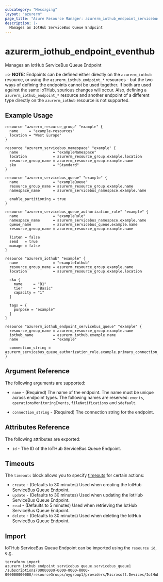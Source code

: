```yaml
---
subcategory: "Messaging"
layout: "azurerm"
page_title: "Azure Resource Manager: azurerm_iothub_endpoint_servicebus_queue"
description: |-
  Manages an IotHub ServiceBus Queue Endpoint
---
```


# azurerm_iothub_endpoint_eventhub

Manages an IotHub ServiceBus Queue Endpoint

~> **NOTE:** Endpoints can be defined either directly on the `azurerm_iothub` resource, or using the `azurerm_iothub_endpoint_*` resources - but the two ways of defining the endpoints cannot be used together. If both are used against the same IoTHub, spurious changes will occur. Also, defining a `azurerm_iothub_endpoint_*` resource and another endpoint of a different type directly on the `azurerm_iothub` resource is not supported.

## Example Usage

```hcl
resource "azurerm_resource_group" "example" {
  name     = "example-resources"
  location = "West Europe"
}

resource "azurerm_servicebus_namespace" "example" {
  name                = "exampleNamespace"
  location            = azurerm_resource_group.example.location
  resource_group_name = azurerm_resource_group.example.name
  sku                 = "Standard"
}

resource "azurerm_servicebus_queue" "example" {
  name                = "exampleQueue"
  resource_group_name = azurerm_resource_group.example.name
  namespace_name      = azurerm_servicebus_namespace.example.name

  enable_partitioning = true
}

resource "azurerm_servicebus_queue_authorization_rule" "example" {
  name                = "exampleRule"
  namespace_name      = azurerm_servicebus_namespace.example.name
  queue_name          = azurerm_servicebus_queue.example.name
  resource_group_name = azurerm_resource_group.example.name

  listen = false
  send   = true
  manage = false
}

resource "azurerm_iothub" "example" {
  name                = "exampleIothub"
  resource_group_name = azurerm_resource_group.example.name
  location            = azurerm_resource_group.example.location

  sku {
    name     = "B1"
    tier     = "Basic"
    capacity = "1"
  }

  tags = {
    purpose = "example"
  }
}

resource "azurerm_iothub_endpoint_servicebus_queue" "example" {
  resource_group_name = azurerm_resource_group.example.name
  iothub_name         = azurerm_iothub.example.name
  name                = "example"

  connection_string = azurerm_servicebus_queue_authorization_rule.example.primary_connection_string
}
```

## Argument Reference

The following arguments are supported:

* `name` - (Required) The name of the endpoint. The name must be unique across endpoint types. The following names are reserved:  `events`, `operationsMonitoringEvents`, `fileNotifications` and `$default`.

* `connection_string` - (Required) The connection string for the endpoint.

## Attributes Reference

The following attributes are exported:

* `id` - The ID of the IoTHub ServiceBus Queue Endpoint.

## Timeouts



The `timeouts` block allows you to specify [timeouts](https://www.terraform.io/docs/configuration/resources.html#timeouts) for certain actions:

* `create` - (Defaults to 30 minutes) Used when creating the IotHub ServiceBus Queue Endpoint.
* `update` - (Defaults to 30 minutes) Used when updating the IotHub ServiceBus Queue Endpoint.
* `read` - (Defaults to 5 minutes) Used when retrieving the IotHub ServiceBus Queue Endpoint.
* `delete` - (Defaults to 30 minutes) Used when deleting the IotHub ServiceBus Queue Endpoint.

## Import

IoTHub ServiceBus Queue Endpoint can be imported using the `resource id`, e.g.

```shell
terraform import azurerm_iothub_endpoint_servicebus_queue.servicebus_queue1 /subscriptions/00000000-0000-0000-0000-000000000000/resourceGroups/mygroup1/providers/Microsoft.Devices/IotHubs/hub1/Endpoints/servicebusqueue_endpoint1
```
